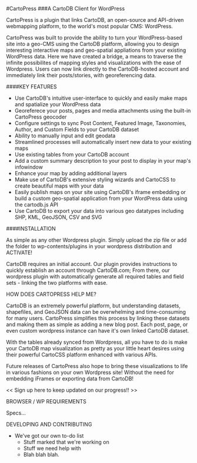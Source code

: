 #CartoPress
###A CartoDB Client for WordPress

CartoPress is a plugin that links CartoDB, an open-source and API-driven webmapping platform, to the world's most popular CMS: WordPress.

CartoPress was built to provide the ability to turn your WordPress-based site into a geo-CMS using the CartoDB platform, allowing you to design interesting interactive maps and geo-spatial appliations from your existing WordPress data. Here we have created a bridge, a means to traverse the infinite possibilites of mapping styles and visualizations with the ease of Wordpress. Users can now link directly to the CartoDB-hosted account and immediately link their posts/stories, with georeferencing data.

####KEY FEATURES
* Use CartoDB's intuitive user-interface to quickly and easily make maps and spatialize your WordPress data
* Georeferece your posts, pages and media attachments using the built-in CartoPress geocoder
* Configure settings to sync Post Content, Featured Image, Taxonomies, Author, and Custom Fields to your CartoDB dataset
* Ability to manually input and edit geodata
* Streamlined processes will automatically insert new data to your existing maps
* Use existing tables from your CartoDB account
* Add a custom summary description to your post to display in your map's infowindow
* Enhance your map by adding additional layers
* Make use of CartoDB's extensive styling wizards and CartoCSS to create beautiful maps with your data
* Easily publish maps on your site using CartoDB's iframe embedding or build a custom geo-spatial application from your WordPress data using the cartodb.js API
* Use CartoDB to export your data into various geo datatypes including SHP, KML, GeoJSON, CSV and SVG

####INSTALLATION

As simple as any other Wordpress plugin. Simply upload the zip file or add the folder to wp-contents/plugins in your wordpress distribution and ACTIVATE!

CartoDB requires an initial account. Our plugin provides instructions to quickly establish an account through CartoDB.com; From there, our wordpress plugin with automatically generate all required tables and field sets - linking the two platforms with ease.

HOW DOES CARTOPRESS HELP ME?

CartoDB is an extremely powerful platform, but understanding datasets, shapefiles, and GeoJSON data can be overwhelming and time-consuming for many users. CartoPress simplifies this process by linking these datasets and making them as simple as adding a new blog post. Each post, page, or even custom wordpress instance can have it's own linked CartoDB dataset.

With the tables already synced from Wordpress, all you have to do is make your CartoDB map visualization as pretty as your little heart desires using their powerful CartoCSS platform enhanced with various APIs.

Future releases of CartoPress also hope to bring these visualizations to life in various fashions on your own Wordpress site! Without the need for embedding iFrames or exporting data from CartoDB!

<< Sign up here to keep updated on our progress!! >>

BROWSER / WP REQUIREMENTS

Specs...

DEVELOPING AND CONTRIBUTING

- We've got our own to-do list 
    - Stuff marked that we're working on
    - Stuff we need help with
    - Blah blah blah.


